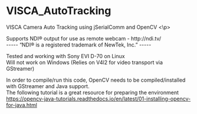 # VISCA_AutoTracking
<p>
VISCA Camera Auto Tracking using jSerialComm and OpenCV
<\p>
<p>
Supports NDI® output for use as remote webcam - http://ndi.tv/</br>
----- “NDI® is a registered trademark of NewTek, Inc.” -----
</p>

Tested and working with Sony EVI D-70 on Linux</br>Will not work on Windows (Relies on V4l2 for video transport via GStreamer)

In order to compile/run this code, OpenCV needs to be compiled/installed with GStreamer and Java support.
  </br>The following tutorial is a great resource for preparing the environment
    </br>https://opencv-java-tutorials.readthedocs.io/en/latest/01-installing-opencv-for-java.html
